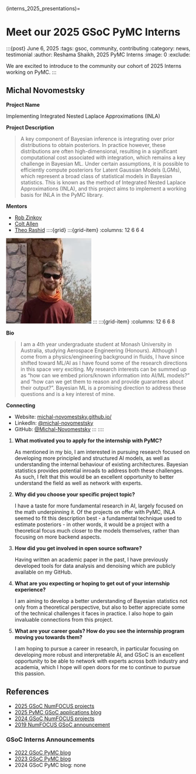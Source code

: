 (interns_2025_presentations)=
# Meet our 2025 GSoC PyMC Interns

:::{post} June 6, 2025
:tags: gsoc, community, contributing
:category: news, testimonial
:author: Reshama Shaikh, 2025 PyMC Interns
:image: 0
:exclude:

We are excited to introduce to the community our cohort of 2025 Interns working on PyMC.
:::


## Michal Novomestsky

**Project Name**

Implementing Integrated Nested Laplace Approximations (INLA)

**Project Description**

>A key component of Bayesian inference is integrating over prior distributions to obtain posteriors. In practice however, these distributions are often high-dimensional, resulting in a significant computational cost associated with integration, which remains a key challenge in Bayesian ML. Under certain assumptions, it is possible to efficiently compute posteriors for Latent Gaussian Models (LGMs), which represent a broad class of statistical models in Bayesian statistics. This is known as the method of Integrated Nested Laplace Approximations (INLA), and this project aims to implement a working basis for INLA in the PyMC library.

**Mentors**
- [Rob Zinkov](https://github.com/zaxtax)
- [Colt Allen](https://github.com/ColtAllen)
- [Theo Rashid](https://github.com/theorashid)
::::{grid}
:::{grid-item}
:columns: 12 6 6 4

![photo of Michal Novomestsky](../_static/gsoc_2025/michal.png)
:::
:::{grid-item}
:columns: 12 6 6 8

**Bio**
>I am a 4th year undergraduate student at Monash University in Australia, studying Aerospace Engineering (Honours). Although I come from a physics/engineering background in fluids, I have since shifted toward ML/AI as I have found some of the research directions in this space very exciting. My research interests can be summed up as “how can we embed priors/known information into AI/ML models?” and “how can we get them to reason and provide guarantees about their output?”. Bayesian ML is a promising direction to address these questions and is a key interest of mine.

**Connecting**
- Website: [michal-novomestsky.github.io/](https://michal-novomestsky.github.io/)
- LinkedIn: [@michal-novomestsky](https://linkedin.com/in/michal-novomestsky)
- GitHub: [@Michal-Novomestsky](https://github.com/Michal-Novomestsky)
:::
::::


1. __What motivated you to apply for the internship with PyMC?__ 
  
     As mentioned in my bio, I am interested in pursuing research focused on developing more principled and structured AI models, as well as understanding the internal behaviour of existing architectures. Bayesian statistics provides potential inroads to address both these challenges. As such, I felt that this would be an excellent opportunity to better understand the field as well as network with experts.

1. __Why did you choose your specific project topic?__

     I have a taste for more fundamental research in AI, largely focused on the math underpinning it. Of the projects on offer with PyMC, INLA seemed to fit this description best - a fundamental technique used to estimate posteriors - in other words, it would be a project with a theoretical focus much closer to the models themselves, rather than focusing on more backend aspects.

1. __How did you get involved in open source software?__

     Having written an academic paper in the past, I have previously developed tools for data analysis and denoising which are publicly available on my GitHub.

1. __What are you expecting or hoping to get out of your internship experience?__

     I am aiming to develop a better understanding of Bayesian statistics not only from a theoretical perspective, but also to better appreciate some of the technical challenges it faces in practice. I also hope to gain invaluable connections from this project.

1.  __What are your career goals? How do you see the internship program moving you towards them?__

     I am hoping to pursue a career in research, in particular focusing on developing more robust and interpretable AI, and GSoC is an excellent opportunity to be able to network with experts across both industry and academia, which I hope will open doors for me to continue to pursue this passion.




## References

- [2025 GSoC NumFOCUS projects](https://summerofcode.withgoogle.com/programs/2025/organizations/numfocus)
- [2025 PyMC GSoC applications blog](https://www.pymc.io/blog/blog_gsoc_2025_announcement.html)
- [2024 GSoC NumFOCUS projects](https://summerofcode.withgoogle.com/programs/2024/organizations/numfocus)
- [2019 NumFOCUS GSoC announcement](https://numfocus.org/blog/meet-our-2019-gsoc-students-part-2)

### GSoC Interns Announcements
- [2022 GSoC PyMC blog](https://www.pymc.io/blog/blog_gsoc_2022.html)
- [2023 GSoC PyMC blog](https://www.pymc.io/blog/blog_gsoc_2023.html)
- 2024 GSoC PyMC blog: none

